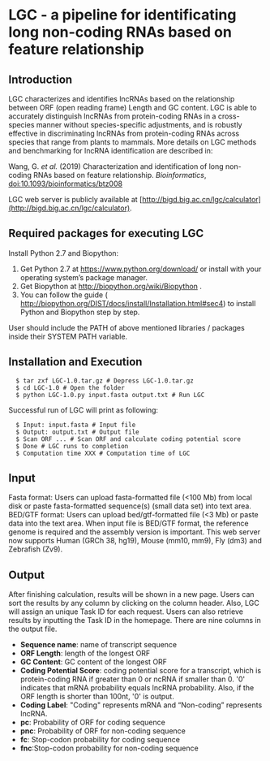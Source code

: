 # LGC - a pipeline for identificating long non-coding RNAs based on feature relationship

Introduction
----------

LGC characterizes and identifies lncRNAs based on the relationship between ORF (open reading frame) Length and GC content. LGC is able to accurately distinguish lncRNAs from protein-coding RNAs in a cross-species manner without species-specific adjustments, and is robustly effective in discriminating lncRNAs from protein-coding RNAs across species that range from plants to mammals. More details on LGC methods and benchmarking for lncRNA identification are described in:

Wang, G. *et al.* (2019) Characterization and identification of long non-coding RNAs based on feature relationship.
*Bioinformatics*, [doi:10.1093/bioinformatics/btz008](https://academic.oup.com/bioinformatics/advance-article/doi/10.1093/bioinformatics/btz008/5288512)

LGC web server is publicly available at [http://bigd.big.ac.cn/lgc/calculator](http://bigd.big.ac.cn/lgc/calculator).

Required packages for executing LGC
----------

Install Python 2.7 and Biopython:
1. Get Python 2.7 at https://www.python.org/download/ or install with your operating system’s package manager.
2. Get Biopython at http://biopython.org/wiki/Biopython .
3. You can follow the guide ( http://biopython.org/DIST/docs/install/Installation.html#sec4) to install Python and Biopython step by step.

User should include the PATH of above mentioned libraries / packages inside their SYSTEM PATH variable. 

Installation and Execution
----------
```
  $ tar zxf LGC-1.0.tar.gz # Depress LGC-1.0.tar.gz
  $ cd LGC-1.0 # Open the folder
  $ python LGC-1.0.py input.fasta output.txt # Run LGC
```
Successful run of LGC will print as following:
```
  $ Input: input.fasta # Input file
  $ Output: output.txt # Output file
  $ Scan ORF ... # Scan ORF and calculate coding potential score
  $ Done # LGC runs to completion
  $ Computation time XXX # Computation time of LGC
```

Input
----------

Fasta format:
Users can upload fasta-formatted file (<100 Mb) from local disk or paste fasta-formatted sequence(s) (small data set) into text area.
BED/GTF format:
Users can upload bed/gtf-formatted file (<3 Mb) or paste data into the text area.
When input file is BED/GTF format, the reference genome is required and the assembly version is important.
This web server now supports Human (GRCh 38, hg19), Mouse (mm10, mm9), Fly (dm3) and Zebrafish (Zv9).

Output
----------
After finishing calculation, results will be shown in a new page. Users can sort the results by any column by clicking on the column header. Also, LGC will assign an unique Task ID for each request. Users can also retrieve results by inputting the Task ID in the homepage. There are nine columns in the output file.

* **Sequence name**: name of transcript sequence
* **ORF Length**: length of the longest ORF
* **GC Content**: GC content of the longest ORF
* **Coding Potential Score**: coding potential score for a transcript, which is protein-coding RNA if greater than 0 or ncRNA if smaller than 0. '0' indicates that mRNA probability equals lncRNA probability. Also, if the ORF length is shorter than 100nt, '0' is output.
* **Coding Label**: "Coding" represents mRNA and “Non-coding” represents lncRNA.
* **pc**: Probability of ORF for coding sequence
* **pnc**: Probability of ORF for non-coding sequence
* **fc**: Stop-codon probability for coding sequence
* **fnc**:Stop-codon probability for non-coding sequence




